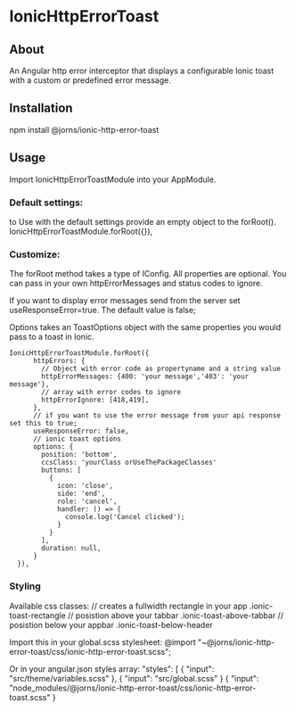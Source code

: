 # IonicHttpErrorToast

## About
An Angular http error interceptor that displays a configurable Ionic toast with a custom or predefined error message.

## Installation

npm install @jorns/ionic-http-error-toast

## Usage

Import IonicHttpErrorToastModule into your AppModule.

### Default settings:
to Use with the default settings provide an empty object to the forRoot().
    IonicHttpErrorToastModule.forRoot({}),

### Customize:

The forRoot method takes a type of IConfig. All properties are optional.
You can pass in your own httpErrorMessages and status codes to ignore. 

If you want to display error messages send from the server set useResponseError=true. The default
value is false;

Options takes an ToastOptions object with the same properties you would pass to a toast in Ionic.

    IonicHttpErrorToastModule.forRoot({
          httpErrors: {
            // Object with error code as propertyname and a string value
            httpErrorMessages: {400: 'your message','403': 'your message'},
            // array with error codes to ignore
            httpErrorIgnore: [418,419],
          },
          // if you want to use the error message from your api response set this to true;
          useResponseError: false,
          // ionic toast options
          options: {
            position: 'bottom',
            ccsClass: 'yourClass orUseThePackageClasses'
            buttons: [
              {
                icon: 'close',
                side: 'end',
                role: 'cancel',
                handler: () => {
                  console.log('Cancel clicked');
                }
              }
            ],
            duration: null,
          }
      }),

### Styling

Available css classes:
    // creates a fullwidth rectangle in your app
    .ionic-toast-rectangle
    // posistion above your tabbar
    .ionic-toast-above-tabbar
    // posistion below your appbar
    .ionic-toast-below-header
    
Import this in your global.scss stylesheet:
    @import "~@jorns/ionic-http-error-toast/css/ionic-http-error-toast.scss";

Or in your angular.json styles array:
    "styles": [
      {
        "input": "src/theme/variables.scss"
      },
      {
        "input": "src/global.scss"
      } 
      {
        "input": "node_modules/@jorns/ionic-http-error-toast/css/ionic-http-error-toast.scss"
      }
